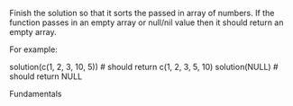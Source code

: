 Finish the solution so that it sorts the passed in array of numbers. If the function passes in an empty array or null/nil value then it should return an empty array.

For example:

solution(c(1, 2, 3, 10, 5)) # should return c(1, 2, 3, 5, 10)
solution(NULL)              # should return NULL

Fundamentals